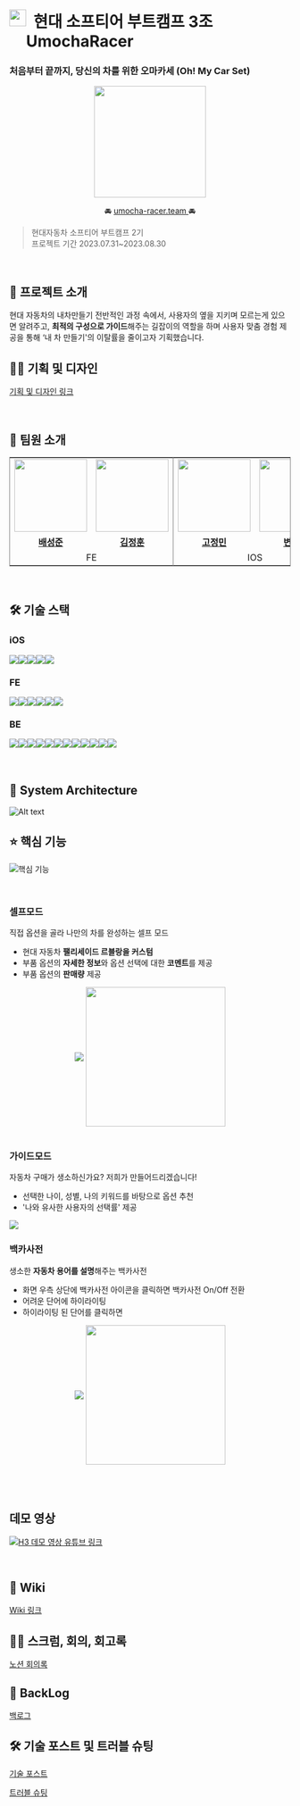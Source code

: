 # <div style="display:flex;"><img width=30 src="https://github.com/softeerbootcamp-2nd/H3-UmochaRacer/assets/97653343/018081b6-63e5-433f-afaf-95fc6e822818"></p>&nbsp; 현대 소프티어 부트캠프 3조 UmochaRacer</div>

### **처음부터 끝까지, 당신의 차를 위한 오마카세 (Oh! My Car Set)**

<p align="center"><img width=200 src="https://github.com/softeerbootcamp-2nd/H3-UmochaRacer/assets/97653343/018081b6-63e5-433f-afaf-95fc6e822818"></p>

<p align="center">🚘
<a href="http://umocha-racer.team/"> umocha-racer.team </a>
🚘</p>


> 현대자동차 소프티어 부트캠프 2기<br>
> 프로젝트 기간 2023.07.31~2023.08.30

<br>

## 📖 프로젝트 소개
현대 자동차의 내차만들기 전반적인 과정 속에서, 사용자의 옆을 지키며 모르는게 있으면 알려주고, **최적의 구성으로 가이드**해주는 길잡이의 역할을 하며 사용자 맞춤 경험 제공을 통해 ‘내 차 만들기'의 이탈률을 줄이고자 기획했습니다.
<br>
## 👩‍🎨 기획 및 디자인

[기획 및 디자인 링크](https://www.figma.com/file/aTK27d8JGjSAp8qttQSwgy/Oh%2C-my-car-set_Handoff?type=design&node-id=0-1&mode=design&t=dQfXEfryUoqLUiNQ-0)

<br>

## 👦 팀원 소개
<table style="border: 0.5px solid gray">
 <tr>
    <td align="center"><a href="https://github.com/westofsky"><img src="https://avatars.githubusercontent.com/westofsky" width="130px;" alt=""></td>
    <td align="center" style="border-right : 0.5px solid gray"><a href="https://github.com/JungHun98"><img src="https://avatars.githubusercontent.com/JungHun98" width="130px;" alt=""></td>
    <td align="center"><a href="https://github.com/eigen98"><img src="https://avatars.githubusercontent.com/eigen98" width="130px;" alt=""></td>
    <td align="center" style="border-right : 0.5px solid gray"><a href="https://github.com/sangyeon3"><img src="https://avatars.githubusercontent.com/sangyeon3" width="130px;" alt=""></td>
    <td align="center"><a href="https://github.com/SEONMl"><img src="https://avatars.githubusercontent.com/SEONMl" width="130px;" alt=""></td>
    <td align="center"><a href="https://github.com/jjy0709"><img src="https://avatars.githubusercontent.com/jjy0709" width="130px;" alt=""></td>
  </tr>
  <tr>
    <td align="center"><a href="https://github.com/westofsky"><b>배성준</b></td>
    <td align="center"style="border-right : 0.5px solid gray"><a href="https://github.com/JungHun98" ><b>김정훈</b></td>
    <td align="center"><a href="https://github.com/eigen98"><b>고정민</b></td>
    <td align="center" style="border-right : 0.5px solid gray"><a href="https://github.com/sangyeon3"><b>변상연</b></td>
    <td align="center"><a href="https://github.com/SEONMl"><b>박선미</b></td>
    <td align="center" style="border-right : 0.5px solid gray"><a href="https://github.com/jjy0709" ><b>정지영</b></td>
  </tr>

  <tr>
    <td align = "center" colspan = "2" style="border-right : 0.5px solid gray">FE</td>
    <td align = "center" colspan = "2" style="border-right : 0.5px solid gray">IOS</td>
    <td align = "center" colspan = "2">BE</td>
  </tr>
</table>
<br/>


## 🛠️ 기술 스택

### iOS

<div style="display:flex;">
<img src="https://img.shields.io/badge/swift-F05138?style=flat&logo=swift&logoColor=white">
<img src="https://img.shields.io/badge/uikit-2396F3?style=flat&logo=uikit&logoColor=white">
<img src="https://img.shields.io/badge/combine-F05138?style=flat&logo=swift&logoColor=white">
<img src="https://img.shields.io/badge/MVVM-F05138?style=flat&logo=swift&logoColor=white">
<img src="https://img.shields.io/badge/CleanArchitectu-F05138?style=flat&logo=swift&logoColor=white">
</div>

### FE
<div style="display:flex;">
<img src="https://img.shields.io/badge/Vite-646CFF?style=flat&logo=vite&logoColor=white">
<img src="https://img.shields.io/badge/React-61DAFB?style=flat&logo=React&logoColor=white">
 <img src="https://img.shields.io/badge/TypeScript-3178C6?style=flat&logo=TypeScript&logoColor=white"/>
<img src="https://img.shields.io/badge/Styled Components-DB7093?style=flat&logo=styledcomponents&logoColor=white">
<img src="https://img.shields.io/badge/Prettier-F7B93E?style=flat&logo=prettier&logoColor=white">
<img src="https://img.shields.io/badge/Eslint-4B32C3?style=flat&logo=eslint&logoColor=white">
</div>

### BE

<div style="display:flex;">
<img src="https://img.shields.io/badge/springboot-6DB33F?style=flat&logo=springboot&logoColor=white">
<img src="https://img.shields.io/badge/spring data jdbc-6DB33F?style=flat&logo=spring&logoColor=white">
<img src="https://img.shields.io/badge/s3-569A31?style=flat&logo=amazons3&logoColor=white">
<img src="https://img.shields.io/badge/ec2-FF9900?style=flat&logo=amazonec2&logoColor=white">
<img src="https://img.shields.io/badge/code deploy-00AA12?style=flat&lo&logoColor=white">
<img src="https://img.shields.io/badge/mysql-4479A1?style=flat&logo=mysql&logoColor=white">
<img src="https://img.shields.io/badge/redis-DC382D?style=flat&logo=redis&logoColor=white">
<img src="https://img.shields.io/badge/java-007396?style=flat&logo=java&logoColor=white">
<img src="https://img.shields.io/badge/docker-2496ED?style=flat&logo=docker&logoColor=white">
<img src="https://img.shields.io/badge/nginx-009639?style=flat&logo=nginx&logoColor=white">
<img src="https://img.shields.io/badge/github actions-2088FF?style=flat&logo=githubactions&logoColor=white">
<img src="https://img.shields.io/badge/swagger-85EA2D?style=flat&logo=swagger&logoColor=black">
</div>

<br/>
<br/>


## 🧱 System Architecture
![Alt text](https://user-images.githubusercontent.com/75351686/263621613-8b4c3096-31ae-4f21-94ab-963c0482823d.png)



## ⭐️ 핵심 기능
![핵심 기능](https://user-images.githubusercontent.com/75351686/263622046-716e37b3-b333-4baf-bdfc-d7a5c078aac0.png)

<br>

### <b>셀프모드</b>
직접 옵션을 골라 나만의 차를 완성하는 셀프 모드
- 현대 자동차 **팰리세이드 르블랑을 커스텀**
- 부품 옵션의 **자세한 정보**와 옵션 선택에 대한 **코멘트**를 제공
- 부품 옵션의 **판매량** 제공

<div align="center">
<img align="center" src ="https://im3.ezgif.com/tmp/ezgif-3-61cf710840.gif">
<img align="center" width = "250" src = "https://github.com/softeerbootcamp-2nd/H3-UmochaRacer/assets/68235938/1a0bddcf-5231-460a-b0d0-3083b2e2d573">

</div>


<br>

### <b>가이드모드</b>
자동차 구매가 생소하신가요? 저희가 만들어드리겠습니다!
- 선택한 나이, 성별, 나의 키워드를 바탕으로 옵션 추천
- '나와 유사한 사용자의 선택률' 제공

<img src = "https://im3.ezgif.com/tmp/ezgif-3-e29cc98608.gif">

<br>

### <b>백카사전</b>
생소한 **자동차 용어를 설명**해주는 백카사전
- 화면 우측 상단에 백카사전 아이콘을 클릭하면 백카사전 On/Off 전환
- 어려운 단어에 하이라이팅
- 하이라이팅 된 단어를 클릭하면 

<div align="center">
<img align="center"src="https://im3.ezgif.com/tmp/ezgif-3-b0d29b1c1a.gif">
<img align="center" width="250" src = "https://github.com/softeerbootcamp-2nd/H3-UmochaRacer/assets/68235938/a20222a2-aa05-4445-9673-d1ab41c9ed57">

</div>

<br/>

<br>
<br>

## 데모 영상
[![H3 데모 영상 유튜브 링크](https://img.youtube.com/vi/mN9wjPd5lsA/0.jpg)](https://www.youtube.com/watch?v=mN9wjPd5lsA&ab_channel=%EA%B9%80%EC%A0%95%ED%9B%88)

<br/>

## 📖 Wiki

[Wiki 링크](https://github.com/softeerbootcamp-2nd/H3-UmochaRacer/wiki)


## 👨‍💻 스크럼, 회의, 회고록

[노션 회의록](https://coral-mice-402.notion.site/a723fd11e9a04cc6ae582012c8381e70?v=0dbfc16570224d7e8f0cf5d77c053e4d&pvs=4)

## 🧚 BackLog

[백로그](https://www.notion.so/c1da1c14138a4ed49d61c288c015305d?pvs=4)


## 🛠️ 기술 포스트 및 트러블 슈팅

[기술 포스트](https://www.notion.so/994c1ced0e9948cfb266d82a588996bc?pvs=4)

[트러블 슈팅](https://www.notion.so/2eac0487e6964295b20550e19f96f40a?pvs=4)

